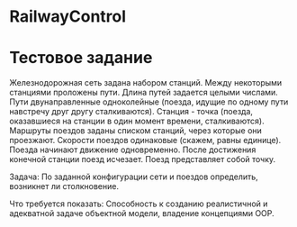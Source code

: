 # RailwayControl
# Тестовое задание
Железнодорожная сеть задана набором станций. Между некоторыми станциями проложены пути. Длина путей задается целыми числами. Пути двунаправленные одноколейные (поезда, идущие по одному пути навстречу друг другу сталкиваются). Станция - точка (поезда, оказавшиеся на станции в один момент времени, сталкиваются). Маршруты поездов заданы списком станций, через которые они проезжают. Скорости поездов одинаковые (скажем, равны единице). Поезда начинают движение одновременно. После достижения конечной станции поезд исчезает. Поезд представляет собой точку.
 
Задача: По заданной конфигурации сети и поездов определить, возникнет ли столкновение.
 
Что требуется показать: Способность к созданию реалистичной и адекватной задаче объектной модели, владение концепциями OOP.
